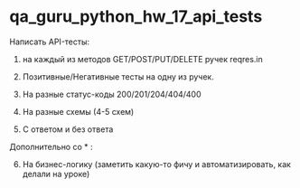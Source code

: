 # qa_guru_python_hw_17_api_tests

Написать API-тесты:

1. на каждый из методов GET/POST/PUT/DELETE ручек reqres.in

2. Позитивные/Негативные тесты на одну из ручек.

3. На разные статус-коды 200/201/204/404/400

4. На разные схемы (4-5 схем)

5. С ответом и без ответа



Дополнительно со * : 

6. На бизнес-логику (заметить какую-то фичу и автоматизировать, как делали на уроке)
